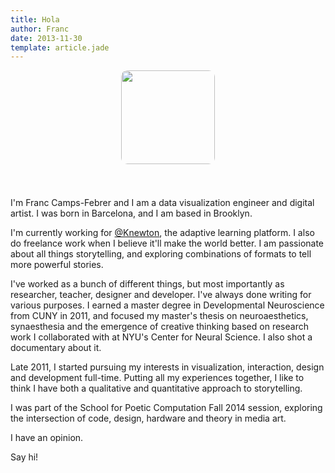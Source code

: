 ```yaml
---
title: Hola
author: Franc
date: 2013-11-30
template: article.jade
---
```


<div style="text-align: center"><img width="150px" height="150px" style="width: 150px !important; display: inline; border-radius: 10px; margin: 0 auto; margin-bottom: 2.8em" src="/css/images/thisguy.gif"/></div> 

I'm Franc Camps-Febrer and I am a data visualization engineer and digital artist. I was born in Barcelona, and I am based in Brooklyn.

I'm currently working for [@Knewton](http://www.twitter.com/knewton), the adaptive learning platform. I also do freelance work when I believe it'll make the world better. I am passionate about all things storytelling, and exploring combinations of formats to tell more powerful stories. 

I've worked as a bunch of different things, but most importantly as researcher, teacher, designer and developer. I've always done writing for various purposes. I earned a master degree in Developmental Neuroscience from CUNY in 2011, and focused my master's thesis on neuroaesthetics, synaesthesia and the emergence of creative thinking based on research work I collaborated with at NYU's Center for Neural Science. I also shot a documentary about it.

Late 2011, I started pursuing my interests in visualization, interaction, design and development full-time. Putting all my experiences together, I like to think I have both a qualitative and quantitative approach to storytelling.

I was part of the School for Poetic Computation Fall 2014 session, exploring the intersection of code, design, hardware and theory in media art.

I have an opinion.

Say hi!

<script>
  (function(i,s,o,g,r,a,m){i['GoogleAnalyticsObject']=r;i[r]=i[r]||function(){
  (i[r].q=i[r].q||[]).push(arguments)},i[r].l=1*new Date();a=s.createElement(o),
  m=s.getElementsByTagName(o)[0];a.async=1;a.src=g;m.parentNode.insertBefore(a,m)
  })(window,document,'script','//www.google-analytics.com/analytics.js','ga');

  ga('create', 'UA-36910924-1', 'auto');
  ga('send', 'pageview');

</script>